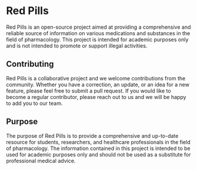 # Red Pills

Red Pills is an open-source project aimed at providing a comprehensive and reliable source of information on various medications and substances in the field of pharmacology. This project is intended for academic purposes only and is not intended to promote or support illegal activities.

## Contributing
Red Pills is a collaborative project and we welcome contributions from the community. Whether you have a correction, an update, or an idea for a new feature, please feel free to submit a pull request. If you would like to become a regular contributor, please reach out to us and we will be happy to add you to our team.

## Purpose
The purpose of Red Pills is to provide a comprehensive and up-to-date resource for students, researchers, and healthcare professionals in the field of pharmacology. The information contained in this project is intended to be used for academic purposes only and should not be used as a substitute for professional medical advice.
